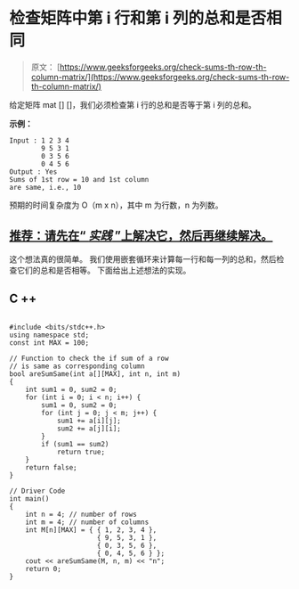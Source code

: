 # 检查矩阵中第 i 行和第 i 列的总和是否相同

> 原文： [https://www.geeksforgeeks.org/check-sums-th-row-th-column-matrix/](https://www.geeksforgeeks.org/check-sums-th-row-th-column-matrix/)

给定矩阵 mat [] []，我们必须检查第 i 行的总和是否等于第 i 列的总和。

**示例：**

```
Input : 1 2 3 4 
        9 5 3 1
        0 3 5 6 
        0 4 5 6
Output : Yes
Sums of 1st row = 10 and 1st column 
are same, i.e., 10 

```

预期的时间复杂度为 O（m x n），其中 m 为行数，n 为列数。

## [推荐：请先在“ ***<u>实践</u>*** ”上解决它，然后再继续解决。](https://practice.geeksforgeeks.org/problems/sums-of-i-th-row-and-i-th-column/0)

这个想法真的很简单。 我们使用嵌套循环来计算每一行和每一列的总和，然后检查它们的总和是否相等。
下面给出上述想法的实现。

## C ++

```

#include <bits/stdc++.h> 
using namespace std; 
const int MAX = 100; 

// Function to check the if sum of a row 
// is same as corresponding column 
bool areSumSame(int a[][MAX], int n, int m) 
{ 
    int sum1 = 0, sum2 = 0; 
    for (int i = 0; i < n; i++) { 
        sum1 = 0, sum2 = 0; 
        for (int j = 0; j < m; j++) { 
            sum1 += a[i][j]; 
            sum2 += a[j][i]; 
        } 
        if (sum1 == sum2) 
            return true; 
    } 
    return false; 
} 

// Driver Code 
int main() 
{ 
    int n = 4; // number of rows 
    int m = 4; // number of columns 
    int M[n][MAX] = { { 1, 2, 3, 4 }, 
                      { 9, 5, 3, 1 },  
                      { 0, 3, 5, 6 }, 
                      { 0, 4, 5, 6 } }; 
    cout << areSumSame(M, n, m) << "n"; 
    return 0; 
} 

```